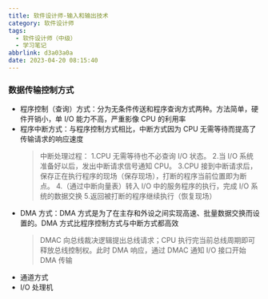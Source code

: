 ```yaml
---
title: 软件设计师-输入和输出技术
category: 软件设计师
tags:
  - 软件设计师（中级）
  - 学习笔记
abbrlink: d3a03a0a
date: 2023-04-20 08:15:40
---
```


### 数据传输控制方式

- 程序控制（查询）方式：分为无条件传送和程序查询方式两种。方法简单，硬件开销小，单 I/O 能力不高，严重影像 CPU 的利用率
- 程序中断方式：与程序控制方式相比，中断方式因为 CPU 无需等待而提高了传输请求的响应速度
  > 中断处理过程：
  > 1.CPU 无需等待也不必查询 I/O 状态。 
  > 2.当 I/O 系统准备好以后，发出中断请求信号通知 CPU。
  > 3.CPU 接到中断请求后，保存正在执行程序的现场（保存现场），打断的程序当前位置即为断点。 
  > 4.（通过中断向量表）转入 I/O 中的服务程序的执行，完成 I/O 系统的数据交换 
  > 5.返回被打断的程序继续执行（恢复现场）
- DMA 方式：DMA 方式是为了在主存和外设之间实现高速、批量数据交换而设置的。DMA 方式比程序控制方式与中断方式都高效
  > DMAC 向总线裁决逻辑提出总线请求；CPU 执行完当前总线周期即可释放总线控制权。此时 DMA 响应，通过 DMAC 通知 I/O 接口开始 DMA 传输
- 通道方式
- I/O 处理机
